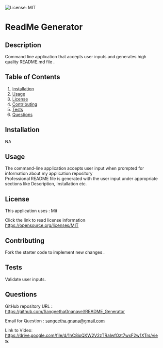 ![License: MIT](https://img.shields.io/badge/License-MIT-yellow.svg)

# ReadMe Generator

## Description

Command line application that accepts user inputs and generates high quality README.md file .

## Table of Contents

1. [Installation](#installation)
2. [Usage](#usage)
3. [License](#license)
4. [Contributing](#contributing)
5. [Tests](#tests)
6. [Questions](#questions)

## Installation

NA

## Usage

The command-line application accepts user input when prompted for information about my application repository<br />Professional README file is generated with the user input under appropriate sections like Description, Installation etc.

## License

This application uses : Mit

Click the link to read license information https://opensource.org/licenses/MIT

## Contributing

Fork the starter code to implement new changes .

## Tests

Validate user inputs.

## Questions

GitHub repository URL : https://github.com/SangeethaGnanavel/README_Generator

Email for Question : sangeetha.gnana@gmail.com

Link to Video: https://drive.google.com/file/d/1hC8ioQXW2V2zTRaIwfOzt7wxF2w1XTrs/view
